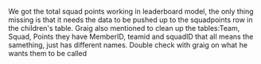 We got the total squad points working in leaderboard model, the only thing missing is that it needs the data to be pushed up to the squadpoints row in the children's table.
Graig also mentioned to clean up the tables:Team, Squad, Points
they have MemberID, teamid and squadID that all means the samething, just has different names. Double check with graig on what he wants them to be called
